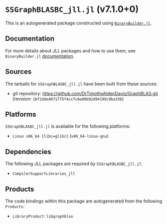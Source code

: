 # `SSGraphBLASBC_jll.jl` (v7.1.0+0)

This is an autogenerated package constructed using [`BinaryBuilder.jl`](https://github.com/JuliaPackaging/BinaryBuilder.jl).

## Documentation

For more details about JLL packages and how to use them, see `BinaryBuilder.jl` [documentation](https://docs.binarybuilder.org/stable/jll/).

## Sources

The tarballs for `SSGraphBLASBC_jll.jl` have been built from these sources:

* git repository: https://github.com/DrTimothyAldenDavis/GraphBLAS.git (revision: `1bf1dde4671775f4cc7c6e80b92d94199c9ba33b`)

## Platforms

`SSGraphBLASBC_jll.jl` is available for the following platforms:

* `Linux x86_64 {libc=glibc}` (`x86_64-linux-gnu`)

## Dependencies

The following JLL packages are required by `SSGraphBLASBC_jll.jl`:

* `CompilerSupportLibraries_jll`

## Products

The code bindings within this package are autogenerated from the following `Products`:

* `LibraryProduct`: `libgraphblas`

